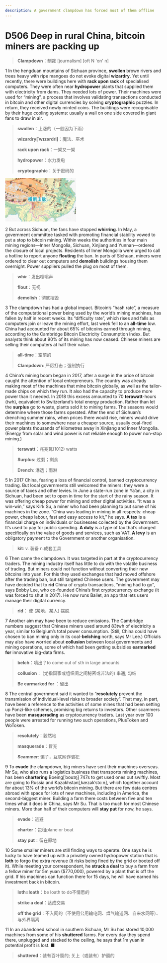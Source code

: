 ```yaml
---
description: A government clampdown has forced most of them offline
---
```


# D506 Deep in rural China, bitcoin miners are packing up
> **Clampdown**：制裁 [journalism] [oft N 'on' n]
 > 

1 In the hengduan mountains of Sichuan province, **swollen** brown rivers and trees heavy with ripe mangoes do not evoke digital **wizardry**. Yet until recently, there were buildings here with **rack upon rack** of specialised computers. They were often near **hydropower** plants that supplied them with electricity from dams. They needed lots of power. Their machines were used for “mining”, a process that involves validating transactions conducted in bitcoin and other digital currencies by solving **cryptographic** puzzles. In return, they received newly minted coins. The buildings were recognisable by their huge cooling systems: usually a wall on one side covered in giant fans to draw in air.

> **swollen**：上涨的（一般因为下雨）
>
> **wizardry[ˈwɪzərdri]**：魔法、巫术
>
> **rack upon rack**：一架又一架
>
> **hydropower**：水力发电
>
> **cryptographic**：关于密码的
>

![](./img/boxcn7Kmde8J37fDZnCU3Wmgf6g.png)

2 But across Sichuan, the fans have stopped **whirring**. In May, a government committee tasked with promoting financial stability vowed to put a stop to bitcoin mining. Within weeks the authorities in four main mining regions—Inner Mongolia, Sichuan, Xinjiang and Yunnan—ordered the closure of local projects. Residents of Inner Mongolia were urged to call a hotline to report anyone **flouting** the ban. In parts of Sichuan, miners were ordered to clear out computers and **demolish** buildings housing them overnight. Power suppliers pulled the plug on most of them.

> **whir**：发出嗡嗡声
>
> **flout**：无视
>
> **demolish**：彻底摧毁
>

3 The clampdown has had a global impact. Bitcoin’s “hash rate”, a measure of the computational power being used by the world’s mining machines, has fallen by half in recent weeks. Its “difficulty rate”, which rises and falls as computers join or leave the mining effort, last week fell to an **all-time** low. China had accounted for about 65% of bitcoins earned through mining, according to the Cambridge Bitcoin Electricity Consumption Index. But analysts think about 90% of its mining has now ceased. Chinese miners are selling their computers at half their value.

> **all-time**：空前的
>
> **Clampdown**: 严厉打击；强制执行
>

4 China’s mining boom began in 2017, after a surge in the price of bitcoin caught the attention of local entrepreneurs. The country was already making most of the machines that mine bitcoin globally, as well as the tailor-made chips on which they run. It also had the capacity to produce more power than it needed. In 2018 this excess amounted to 70 **terawatt**-hours (twh), equivalent to Switzerland’s total energy production. Rather than let the **surplus** go to waste, plants sold it to mining farms. The seasons would determine where those farms operated. After the end of Sichuan’s drenching summer rains, when prices there would rise, miners would drive their machines to somewhere near a cheaper source, usually coal-fired power plants thousands of kilometres away in Xinjiang and Inner Mongolia. (Energy from solar and wind power is not reliable enough to power non-stop mining.)

> **terawatt**：兆兆瓦(1012) watts
>
> **Surplus**: 过剩；剩余
>
> **Drench**: 淋透；雨淋
>

5 In 2017 China, fearing a loss of financial control, banned cryptocurrency trading. But local governments still welcomed the miners: they were a source of taxes and other levies. In June a state-run zone in Ya’an, a city in Sichuan, had been set to open in time for the start of the rainy season. It was offering cheap power for mining and other digital activities. “It was a win-win,” says Kirk Su, a miner who had been planning to put some of his machines in the zone. “China was leading in mining in all respects: cheap power, cheap labour, fast and easy access to kit,” he says.
**A tax** is a financial charge on individuals or businesses collected by the Government. It’s used to pay for public spending.
**A duty** is a type of tax that’s charged specifically on the value of goods and services, such as VAT. **A levy** is an obligatory payment to the Government or another organisation.

> **kit**: v. 装备 n.成套工具
>

6 Then came the clampdown. It was targeted in part at the cryptocurrency traders. The mining industry itself has little to do with the volatile business of trading. But miners could not function without converting their new bitcoins into yuan. For this they used exchanges that had moved offshore after the trading ban, but still targeted Chinese users. The government may have decided that to **rid** China of crypto transactions, “mining had to go”, says Bobby Lee, who co-founded China’s first cryptocurrency exchange (it was forced to shut in 2017). He now runs Ballet, an app that lets users manage their digital currency.

> **rid**： 使 (某地、某人) 摆脱
>

7 Another aim may have been to reduce emissions. The Cambridge numbers suggest that Chinese miners used around 83twh of electricity a year, similar to Belgium’s total power consumption. (Still, China could have chosen to ban mining only in its coal-**belching** north, says Mr Lee.) Officials may also have worried about **collusion** between local governments and mining operations, some of which had been getting subsidies **earmarked for** innovative big-data firms.

> **belch**：喷出？to come out of sth in large amounts
>
> **collusion**： (尤指国家或组织间之间秘密或非法的) 串通; 勾结
>
> **Be earmarked for** ：留出
>

8 The central government said it wanted to “**resolutely** prevent the transmission of individual-level risks to broader society”. That may, in part, have been a reference to the activities of some mines that had been setting up Ponzi-like schemes, promising big returns to investors. Other scammers have been **masquerading** as cryptocurrency traders. Last year over 100 people were arrested for running two such operations, PlusToken and WoToken.

> **resolutely**：毅然地
>
> **masquerade**：冒充
>
> **Scammer**: 骗子，互联网诈骗犯
>

9 To **evade** the clampdown, big miners have sent their machines overseas. Mr Su, who also runs a logistics business that transports mining machines, has been **chartering** Boeing[ˈboʊɪŋ] 747s to get used ones out swiftly. Most are going to Russia and Kazakhstan[ˌkæzəkˈstɑːn], which together account for about 13% of the world’s bitcoin mining. But there are few data centres abroad with space for lots of new machines, including in America, the second-biggest miner. Building a farm there costs between five and ten times what it does in China, says Mr Su. That is too much for most Chinese miners. More than half of their computers will **stay put** for now, he says.

> **evade**：逃避
>
> **charter**：包租plane or boat
>
> **stay put**：留在原地
>

10 Some smaller miners are still finding ways to operate. One says he is lucky to have teamed up with a privately owned hydropower station that is **loth** to forgo the extra revenue (it risks being fined by the grid or booted off it). While meeting your correspondent, he **struck a deal** to buy a farm from a fellow miner for 5m yuan ($770,000), powered by a plant that is off the grid. If his machines can function there for 15 days, he will have earned his investment back in bitcoin.

> **loth=loath**：be loath to do不情愿的
>
> **strike a deal**：达成交易
>
> **off the grid**：不入网的（不使用公用输电网、煤气输送网、自来水网等）、与外界隔离
>

11 In an abandoned school in southern Sichuan, Mr Su has stored 10,000 machines from some of his **shuttered** farms. For every day they spend there, unplugged and stacked to the ceiling, he says that 1m yuan in potential profit is lost. ■

> **shuttered**：装有百叶窗的; 关上（或装有）护窗的
>

